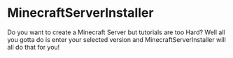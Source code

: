 # MinecraftServerInstaller
Do you want to create a Minecraft Server but tutorials are too Hard? Well all you gotta do is enter your selected version and MinecraftServerInstaller will all do that for you!
